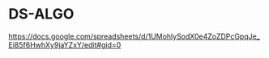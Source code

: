 # DS-ALGO
https://docs.google.com/spreadsheets/d/1UMohlySodX0e4ZoZDPcGpqJe_Ei85f6HwhXy9jaYZxY/edit#gid=0
